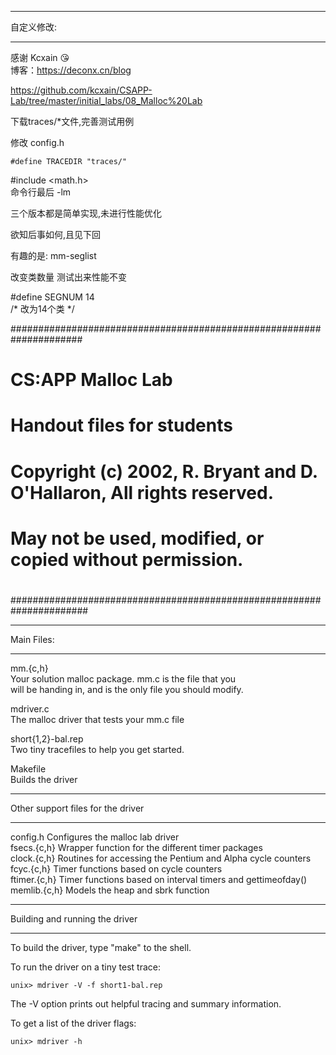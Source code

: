 ***********
自定义修改:
***********  
感谢 Kcxain 😘  
博客：<https://deconx.cn/blog>

<https://github.com/kcxain/CSAPP-Lab/tree/master/initial_labs/08_Malloc%20Lab>

下载traces/*文件,完善测试用例


修改 config.h   
	
	#define TRACEDIR "traces/"


#include <math.h>  
命令行最后 -lm   


三个版本都是简单实现,未进行性能优化

欲知后事如何,且见下回

有趣的是: mm-seglist  

改变类数量 测试出来性能不变  

#define SEGNUM 14    
/* 改为14个类 */

#####################################################################
# CS:APP Malloc Lab  
# Handout files for students
#
# Copyright (c) 2002, R. Bryant and D. O'Hallaron, All rights reserved.
# May not be used, modified, or copied without permission.
#
######################################################################

***********
Main Files:
***********

mm.{c,h}	  
	Your solution malloc package. mm.c is the file that you  
	will be handing in, and is the only file you should modify.  

mdriver.c	  
	The malloc driver that tests your mm.c file  

short{1,2}-bal.rep  
	Two tiny tracefiles to help you get started.   

Makefile	  
	Builds the driver  

**********************************
Other support files for the driver
**********************************

config.h	Configures the malloc lab driver  
fsecs.{c,h}	Wrapper function for the different timer packages  
clock.{c,h}	Routines for accessing the Pentium and Alpha cycle counters  
fcyc.{c,h}	Timer functions based on cycle counters  
ftimer.{c,h}	Timer functions based on interval timers and gettimeofday()  
memlib.{c,h}	Models the heap and sbrk function  

*******************************
Building and running the driver
*******************************
To build the driver, type "make" to the shell.

To run the driver on a tiny test trace:

	unix> mdriver -V -f short1-bal.rep

The -V option prints out helpful tracing and summary information.

To get a list of the driver flags:

	unix> mdriver -h

